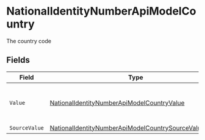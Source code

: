 # NationalIdentityNumberApiModelCountry

The country code


## Fields

| Field                                                                                                                                     | Type                                                                                                                                      | Required                                                                                                                                  | Description                                                                                                                               | Example                                                                                                                                   |
| ----------------------------------------------------------------------------------------------------------------------------------------- | ----------------------------------------------------------------------------------------------------------------------------------------- | ----------------------------------------------------------------------------------------------------------------------------------------- | ----------------------------------------------------------------------------------------------------------------------------------------- | ----------------------------------------------------------------------------------------------------------------------------------------- |
| `Value`                                                                                                                                   | [NationalIdentityNumberApiModelCountryValue](../../Models/Components/NationalIdentityNumberApiModelCountryValue.md)                       | :heavy_minus_sign:                                                                                                                        | The ISO3166-1 Alpha2 Code of the Country                                                                                                  | US                                                                                                                                        |
| `SourceValue`                                                                                                                             | [NationalIdentityNumberApiModelCountrySourceValueUnion](../../Models/Components/NationalIdentityNumberApiModelCountrySourceValueUnion.md) | :heavy_minus_sign:                                                                                                                        | N/A                                                                                                                                       |                                                                                                                                           |